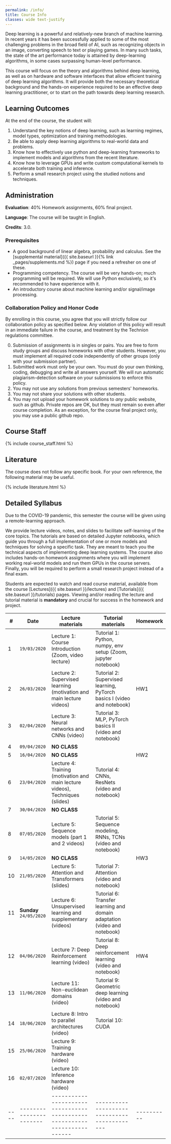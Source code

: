 ```yaml
---
permalink: /info/
title: Course Info
classes: wide text-justify
---
```


Deep learning is a powerful and relatively-new branch of machine learning.
In recent years it has been successfully applied to some of the most challenging
problems in the broad field of AI, such as recognizing objects in an image,
converting speech to text or playing games. In many such tasks,
the state of the art performance today is attained by deep-learning algorithms,
in some cases surpassing human-level performance.

This course will focus on the theory and algorithms behind deep learning,
as well as on hardware and software interfaces that allow efficient training of
deep learning algorithms. It will provide both the necessary theoretical
background and the hands-on experience required to be an effective deep learning
practitioner, or to start on the path towards deep learning research.

## Learning Outcomes

At the end of the course, the student will:

1.	Understand the key notions of deep learning, such as learning regimes, model
    types, optimization and training methodologies.
1.  Be able to apply deep learning algorithms to real-world data and problems.
1.	Know how to effectively use python and deep-learning frameworks to implement
    models and algorithms from the recent literature.
1.	Know how to leverage GPUs and write custom computational kernels to
    accelerate both training and inference.
1.	Perform a small research project using the studied notions and techniques.


## Administration

**Evaluation**: 40% Homework assignments, 60% final project.

**Language**: The course will be taught in English.

**Credits**: 3.0.

### Prerequisites

- A good background of linear algebra, probability and calculus. See the
  [supplemental material]({{ site.baseurl }}{% link _pages/supplements.md %})
  page if you need a refresher on one of these.
- Programming competency. The course will be very hands-on; much programming
  will be required.  We will use Python exclusively, so it's recommended to have
  experience with it.
- An introductory course about machine learning and/or signal/image processing.

### Collaboration Policy and Honor Code

By enrolling in this course, you agree that you will strictly follow our
collaboration policy as specified below. Any violation of this policy will
result in an immediate failure in the course, and treatment by the Technion
regulations committee.

0. Submission of assignments is in singles or pairs.
   You are free to form study groups and discuss homeworks with other students.
   However, you must implement all required code independently of other groups
   (only with your submission partner).
1. Submitted work must only be your own. You must do your own thinking,
   coding, debugging and write all answers yourself. We will run automatic
   plagiarism-detection software on your submissions to enforce this policy.
3. You may not use any solutions from previous semesters' homeworks.
4. You may not share your solutions with other students.
5. You may not upload your homework solutions to *any* public website, such as
   github. Private repos are OK, but they must remain so even after course completion.
   As an exception, for the course final project only, you may use a public github repo.

## Course Staff

{% include course_staff.html %}

## Literature

The course does not follow any specific book. For your own reference, the
following material may be useful.

{% include literature.html %}

## Detailed Syllabus

Due to the COVID-19 pandemic, this semester the course will be given using a remote-learning approach.

We provide lecture videos, notes, and slides to facilitate self-learning of the
core topics.  The tutorials are based on detailed Jupyter notebooks, which guide
you through a full implementation of one or more models and techniques for
solving a specific task. They are meant to teach you the technical aspects of
implementing deep learning systems.  The course also includes hands-on homework
assignments where you will implement working real-world models and run them GPUs
in the course servers.  Finally, you will be required to perform a small
research project instead of a final exam.

Students are expected to watch and read course material, available from the
course [Lectures]({{ site.baseurl }}/lectures) and [Tutorials]({{ site.baseurl
}}/tutorials) pages.  Viewing and/or reading the lecture and tutorial material is
**mandatory** and crucial for success in the homework and project.


| #    | Date                       | Lecture materials                                                             | Tutorial materials                                                       | Homework   |
| ---- | -----------------------    | ------------------------------------------------------------------------      | -------------------------------------------                              | ---------- |
| 1    | `19/03/2020`               | Lecture 1: Course Introduction (Zoom, video lecture)                          | Tutorial 1: Python, numpy, env setup (Zoom, jupyter notebook)            |            |
| 2    | `26/03/2020`               | Lecture 2: Supervised learning (motivation and main lecture videos)           | Tutorial 2: Supervised learning, PyTorch basics I (video and notebook)   | HW1        |
| 3    | `02/04/2020`               | Lecture 3: Neural networks and CNNs (video)                                   | Tutorial 3: MLP, PyTorch basics II (video and notebook)                  |            |
| 4    | `09/04/2020`               | **NO CLASS**                                                                  |                                                                          |            |
| 5    | `16/04/2020`               | **NO CLASS**                                                                  |                                                                          | HW2        |
| 6    | `23/04/2020`               | Lecture 4: Training (motivation and main lecture videos), Techniques (slides) | Tutorial 4: CNNs, ResNets (video and notebook)                           |            |
| 7    | `30/04/2020`               | **NO CLASS**                                                                  |                                                                          |            |
| 8    | `07/05/2020`               | Lecture 5: Sequence models (part 1 and 2 videos)                              | Tutorial 5: Sequence modeling, RNNs, TCNs (video and notebook)           |            |
| 9    | `14/05/2020`               | **NO CLASS**                                                                  |                                                                          | HW3        |
| 10   | `21/05/2020`               | Lecture 5: Attention and Transformers (slides)                                | Tutorial 7: Attention (video and notebook)                               |            |
| 11   | **Sunday**<br>`24/05/2020` | Lecture 6: Unsupervised learning and supplementary (videos)                   | Tutorial 6: Transfer learning and domain adaptation (video and notebook) |            |
| 12   | `04/06/2020`               | Lecture 7: Deep Reinforcement learning (video)                                | Tutorial 8: Deep reinforcement learning (video and notebook)             | HW4        |
| 13   | `11/06/2020`               | Lecture 11: Non-euclidean domains (video)                                     | Tutorial 9: Geometric deep learning (video and notebook)                 |            |
| 14   | `18/06/2020`               | Lecture 8:  Intro to parallel architectures (video)                           | Tutorial 10: CUDA                                                        |            |
| 15   | `25/06/2020`               | Lecture 9:  Training hardware (video)                                         |                                                                          |            |
| 16   | `02/07/2020`               | Lecture 10: Inference hardware (video)                                        |                                                                          |            |
| ---- | -----------------------    | ------------------------------------------------------------------------      | -------------------------------------------                              | ---------- |

